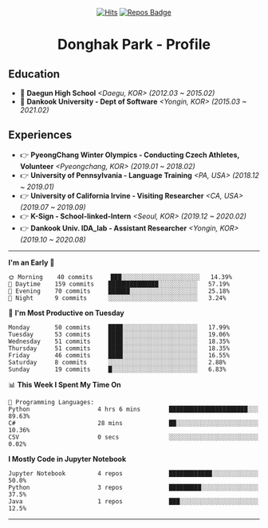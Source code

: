 <div align=center>
  
[![Hits](https://hits.seeyoufarm.com/api/count/incr/badge.svg?url=https%3A%2F%2Fgithub.com%2FDonghakPark)](https://hits.seeyoufarm.com)
[![Repos Badge](https://badges.pufler.dev/repos/DonghakPark)](https://badges.pufler.dev)

# Donghak Park - Profile

</div>

<!--[![Donghak's github stats](https://github-readme-stats.vercel.app/api?username=DonghakPark&show_icons=true&theme=vue)](https://github.com/anuraghazra/github-readme-stats)
[![Top Langs](https://github-readme-stats.vercel.app/api/top-langs/?username=DonghakPark&layout=compact)](https://github.com/anuraghazra/github-readme-stats)
-->

## Education
- :school: **Daegun High School** *<Daegu, KOR> (2012.03 ~ 2015.02)*
- :school: **Dankook University - Dept of Software** *<Yongin, KOR> (2015.03 ~ 2021.02)*

## Experiences
- &#128073; **PyeongChang Winter Olympics - Conducting Czech Athletes, Volunteer** *<Pyeongchang, KOR> (2019.01 ~ 2018.02)*
- &#128073; **University of Pennsylvania - Language Training** *<PA, USA> (2018.12 ~ 2019.01)*
- &#128073; **University of California Irvine - Visiting Researcher** *<CA, USA> (2019.07 ~ 2019.09)*
- &#128073; **K-Sign - School-linked-Intern**  *<Seoul, KOR> (2019.12 ~ 2020.02)*
- &#128073; **Dankook Univ. IDA_lab - Assistant Researcher** *<Yongin, KOR> (2019.10 ~ 2020.08)*

---

<!--START_SECTION:waka-->
**I'm an Early 🐤** 

```text
🌞 Morning    40 commits     ███░░░░░░░░░░░░░░░░░░░░░░   14.39% 
🌆 Daytime    159 commits    ██████████████░░░░░░░░░░░   57.19% 
🌃 Evening    70 commits     ██████░░░░░░░░░░░░░░░░░░░   25.18% 
🌙 Night      9 commits      ░░░░░░░░░░░░░░░░░░░░░░░░░   3.24%

```
📅 **I'm Most Productive on Tuesday** 

```text
Monday       50 commits     ████░░░░░░░░░░░░░░░░░░░░░   17.99% 
Tuesday      53 commits     ████░░░░░░░░░░░░░░░░░░░░░   19.06% 
Wednesday    51 commits     ████░░░░░░░░░░░░░░░░░░░░░   18.35% 
Thursday     51 commits     ████░░░░░░░░░░░░░░░░░░░░░   18.35% 
Friday       46 commits     ████░░░░░░░░░░░░░░░░░░░░░   16.55% 
Saturday     8 commits      ░░░░░░░░░░░░░░░░░░░░░░░░░   2.88% 
Sunday       19 commits     █░░░░░░░░░░░░░░░░░░░░░░░░   6.83%

```


📊 **This Week I Spent My Time On** 

```text
💬 Programming Languages: 
Python                   4 hrs 6 mins        ██████████████████████░░░   89.63% 
C#                       28 mins             ██░░░░░░░░░░░░░░░░░░░░░░░   10.36% 
CSV                      0 secs              ░░░░░░░░░░░░░░░░░░░░░░░░░   0.02%

```

**I Mostly Code in Jupyter Notebook** 

```text
Jupyter Notebook         4 repos             ████████████░░░░░░░░░░░░░   50.0% 
Python                   3 repos             █████████░░░░░░░░░░░░░░░░   37.5% 
Java                     1 repos             ███░░░░░░░░░░░░░░░░░░░░░░   12.5%

```



<!--END_SECTION:waka-->

--- 

